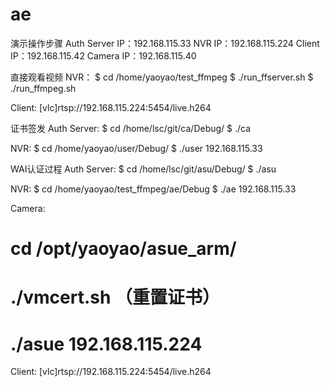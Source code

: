 ae
==

演示操作步骤
Auth Server IP：192.168.115.33		NVR IP：192.168.115.224
Client IP：192.168.115.42			Camera IP：192.168.115.40

直接观看视频
NVR：
$ cd /home/yaoyao/test_ffmpeg
$ ./run_ffserver.sh
$ ./run_ffmpeg.sh

Client: [vlc]rtsp://192.168.115.224:5454/live.h264

证书签发
Auth Server:
$ cd /home/lsc/git/ca/Debug/
$ ./ca

NVR:
$ cd /home/yaoyao/user/Debug/
$ ./user 192.168.115.33

WAI认证过程
Auth Server:
$ cd /home/lsc/git/asu/Debug/
$ ./asu

NVR:
$ cd /home/yaoyao/test_ffmpeg/ae/Debug
$ ./ae 192.168.115.33

Camera:
# cd /opt/yaoyao/asue_arm/
# ./vmcert.sh	（重置证书）
# ./asue 192.168.115.224

Client: [vlc]rtsp://192.168.115.224:5454/live.h264

